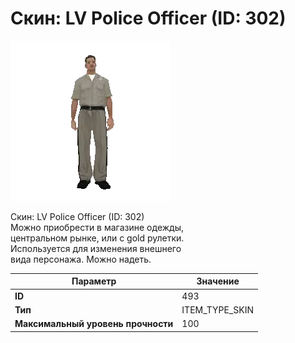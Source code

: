 # Скин: LV Police Officer (ID: 302)

![Item Image](../img/493.webp?raw=true)

Скин: LV Police Officer (ID: 302)<br>Можно приобрести в магазине одежды,<br>центральном рынке, или с gold рулетки.<br>Используется для изменения внешнего<br>вида персонажа. Можно надеть.


| Параметр | Значение |
|----------|----------|
| **ID** | 493 |
| **Тип** | ITEM_TYPE_SKIN |
| **Максимальный уровень прочности** | 100 |

